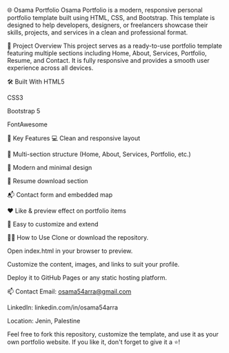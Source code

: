 
🌐 Osama Portfolio
Osama Portfolio is a modern, responsive personal portfolio template built using HTML, CSS, and Bootstrap.
This template is designed to help developers, designers, or freelancers showcase their skills, projects, and services in a clean and professional format.

🚀 Project Overview
This project serves as a ready-to-use portfolio template featuring multiple sections including Home, About, Services, Portfolio, Resume, and Contact. It is fully responsive and provides a smooth user experience across all devices.

🛠️ Built With
HTML5

CSS3

Bootstrap 5

FontAwesome

📂 Key Features
💻 Clean and responsive layout

📁 Multi-section structure (Home, About, Services, Portfolio, etc.)

🎨 Modern and minimal design

📄 Resume download section

📬 Contact form and embedded map

❤️ Like & preview effect on portfolio items

💼 Easy to customize and extend

👨‍💻 How to Use
Clone or download the repository.

Open index.html in your browser to preview.

Customize the content, images, and links to suit your profile.

Deploy it to GitHub Pages or any static hosting platform.

📫 Contact
Email: osama54arra@gmail.com

LinkedIn: linkedin.com/in/osama54arra

Location: Jenin, Palestine

Feel free to fork this repository, customize the template, and use it as your own portfolio website.
If you like it, don't forget to give it a ⭐️!
